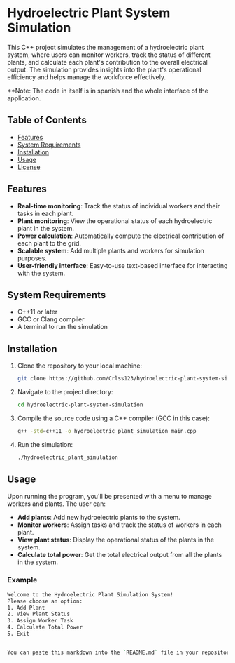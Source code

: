 # Hydroelectric Plant System Simulation

This C++ project simulates the management of a hydroelectric plant system, where users can monitor workers, track the status of different plants, and calculate each plant's contribution to the overall electrical output. The simulation provides insights into the plant's operational efficiency and helps manage the workforce effectively.

**Note: The code in itself is in spanish and the whole interface of the application.

## Table of Contents

- [Features](#features)
- [System Requirements](#system-requirements)
- [Installation](#installation)
- [Usage](#usage)
- [License](#license)

## Features

- **Real-time monitoring**: Track the status of individual workers and their tasks in each plant.
- **Plant monitoring**: View the operational status of each hydroelectric plant in the system.
- **Power calculation**: Automatically compute the electrical contribution of each plant to the grid.
- **Scalable system**: Add multiple plants and workers for simulation purposes.
- **User-friendly interface**: Easy-to-use text-based interface for interacting with the system.

## System Requirements

- C++11 or later
- GCC or Clang compiler
- A terminal to run the simulation

## Installation

1. Clone the repository to your local machine:

    ```bash
    git clone https://github.com/Crlss123/hydroelectric-plant-system-simulation.git
    ```

2. Navigate to the project directory:

    ```bash
    cd hydroelectric-plant-system-simulation
    ```

3. Compile the source code using a C++ compiler (GCC in this case):

    ```bash
    g++ -std=c++11 -o hydroelectric_plant_simulation main.cpp
    ```

4. Run the simulation:

    ```bash
    ./hydroelectric_plant_simulation
    ```

## Usage

Upon running the program, you'll be presented with a menu to manage workers and plants. The user can:

- **Add plants**: Add new hydroelectric plants to the system.
- **Monitor workers**: Assign tasks and track the status of workers in each plant.
- **View plant status**: Display the operational status of the plants in the system.
- **Calculate total power**: Get the total electrical output from all the plants in the system.

### Example

```bash
Welcome to the Hydroelectric Plant Simulation System!
Please choose an option:
1. Add Plant
2. View Plant Status
3. Assign Worker Task
4. Calculate Total Power
5. Exit


You can paste this markdown into the `README.md` file in your repository, and it should render properly on GitHub. Let me know if you'd like any adjustments!
